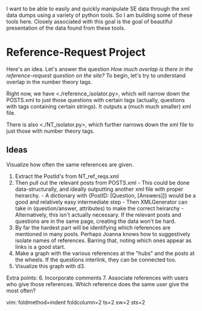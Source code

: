 
I want to be able to easily and quickly manipulate SE data through the xml data dumps using a variety of python tools.
So I am building some of these tools here. Closely associated with this goal is the goal of beautiful presentation
of the data found from these tools.

Reference-Request Project
=========================

  Here's an idea. Let's answer the question *How much overlap is there in the reference-request question on the site?*
  To begin, let's try to understand overlap in the number theory tags.

  Right now, we have <./reference_isolator.py>, which will narrow down the POSTS.xml to just those questions with certain
  tags (actually, questions with tags containing certain strings). It outputs a (much much smaller) xml file.

  There is also <./NT_isolator.py>, which further narrows down the xml file to just those with number theory tags.

  Ideas
  -----

  Visualize how often the same references are given.
  1. Extract the PostId's from NT_ref_reqs.xml
  2. Then pull out the relevant posts from POSTS.xml
    - This could be done data-structurally, and ideally outputting another xml file with proper heirarchy.
    - A dictionary with {PostID: [Question, [Answers]]} would be a good and relatively easy intermediate step
    - Then XMLGenerator can take in (question/answer, attributes) to make the correct heirarchy
    - Alternatively, this isn't actually necessary. If the relevant posts and questions are in the same page,
      creating the data won't be hard.
  3. By far the hardest part will be identifying which references are mentioned in many posts. Perhaps Joanna knows
     how to suggestively isolate names of references. Barring that, noting which ones appear as links is a good start.
  4. Make a graph with the various references at the "hubs" and the posts at the wheels. If the questions interlink,
     they can be connected too.
  5. Visualize this graph with d3.

  Extra points:
  6. Incorporate comments
  7. Associate references with users who give those references. Which reference does the same user give the most often?





vim: foldmethod=indent foldcolumn=2 ts=2 sw=2 sts=2
